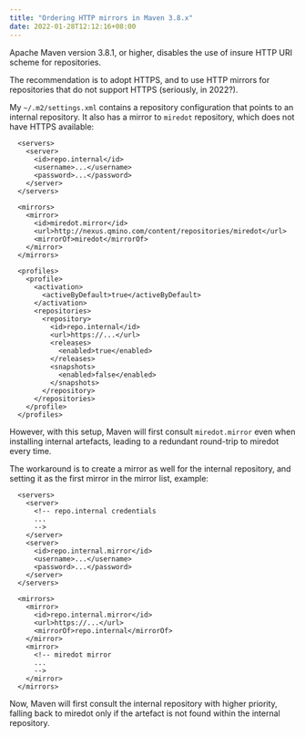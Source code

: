 ```yaml
---
title: "Ordering HTTP mirrors in Maven 3.8.x"
date: 2022-01-28T12:12:16+08:00
---
```

Apache Maven version 3.8.1, or higher, disables the use of insure HTTP URI scheme for repositories.

The recommendation is to adopt HTTPS, and to use HTTP mirrors for repositories that do not support HTTPS (seriously, in 2022?).

My `~/.m2/settings.xml` contains a repository configuration that points to an internal repository. It also has a mirror to `miredot` repository, which does not have HTTPS available:

```
  <servers>
    <server>
      <id>repo.internal</id>
      <username>...</username>
      <password>...</password>
    </server>
  </servers>

  <mirrors>
    <mirror>
      <id>miredot.mirror</id>
      <url>http://nexus.qmino.com/content/repositories/miredot</url>
      <mirrorOf>miredot</mirrorOf>
    </mirror>
  </mirrors>

  <profiles>
    <profile>
      <activation>
        <activeByDefault>true</activeByDefault>
      </activation>
      <repositories>
        <repository>
          <id>repo.internal</id>
          <url>https://...</url>
          <releases>
            <enabled>true</enabled>
          </releases>
          <snapshots>
            <enabled>false</enabled>
          </snapshots>
        </repository>
      </repositories>
    </profile>
  </profiles>
```

However, with this setup, Maven will first consult `miredot.mirror` even when installing internal artefacts, leading to a redundant round-trip to miredot every time.

The workaround is to create a mirror as well for the internal repository, and setting it as the first mirror in the mirror list, example:

```
  <servers>
    <server>
      <!-- repo.internal credentials
      ...
      -->
    </server>
    <server>
      <id>repo.internal.mirror</id>
      <username>...</username>
      <password>...</password>
    </server>
  </servers>

  <mirrors>
    <mirror>
      <id>repo.internal.mirror</id>
      <url>https://...</url>
      <mirrorOf>repo.internal</mirrorOf>
    </mirror>
    <mirror>
      <!-- miredot mirror
      ...
      -->
    </mirror>
  </mirrors>

```

Now, Maven will first consult the internal repository with higher priority, falling back to miredot only if the artefact is not found within the internal repository.
